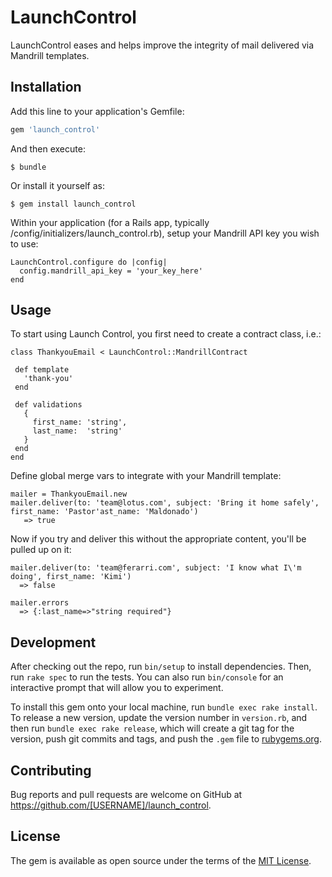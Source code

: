 # LaunchControl

LaunchControl eases and helps improve the integrity of mail delivered via Mandrill templates.

## Installation

Add this line to your application's Gemfile:

```ruby
gem 'launch_control'
```

And then execute:

    $ bundle

Or install it yourself as:

    $ gem install launch_control

Within your application (for a Rails app, typically /config/initializers/launch_control.rb), setup your Mandrill API key you wish to use:

    LaunchControl.configure do |config|
      config.mandrill_api_key = 'your_key_here'
    end

## Usage

To start using Launch Control, you first need to create a contract class, i.e.:

    class ThankyouEmail < LaunchControl::MandrillContract

     def template
       'thank-you'
     end

     def validations
       {
         first_name: 'string',
         last_name:  'string'
       }
     end
    end

Define global merge vars to integrate with your Mandrill template:

    mailer = ThankyouEmail.new
    mailer.deliver(to: 'team@lotus.com', subject: 'Bring it home safely', first_name: 'Pastor'ast_name: 'Maldonado')
       => true

Now if you try and deliver this without the appropriate content, you'll be pulled up on it:

    mailer.deliver(to: 'team@ferarri.com', subject: 'I know what I\'m doing', first_name: 'Kimi')
      => false

    mailer.errors
      => {:last_name=>"string required"}

## Development

After checking out the repo, run `bin/setup` to install dependencies. Then, run `rake spec` to run the tests. You can also run `bin/console` for an interactive prompt that will allow you to experiment.

To install this gem onto your local machine, run `bundle exec rake install`. To release a new version, update the version number in `version.rb`, and then run `bundle exec rake release`, which will create a git tag for the version, push git commits and tags, and push the `.gem` file to [rubygems.org](https://rubygems.org).

## Contributing

Bug reports and pull requests are welcome on GitHub at https://github.com/[USERNAME]/launch_control.


## License

The gem is available as open source under the terms of the [MIT License](http://opensource.org/licenses/MIT).

